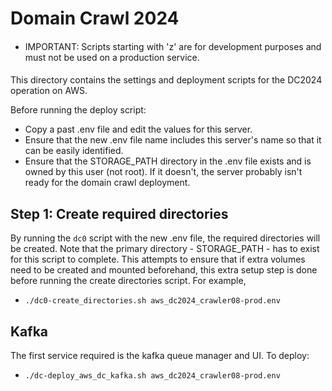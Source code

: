 Domain Crawl 2024
=================

####
* IMPORTANT: Scripts starting with 'z' are for development purposes and must not be used on a production service.
####

This directory contains the settings and deployment scripts for the DC2024 operation on AWS.

Before running the deploy script:
- Copy a past .env file and edit the values for this server.
- Ensure that the new .env file name includes this server's name so that it can be easily identified.
- Ensure that the STORAGE_PATH directory in the .env file exists and is owned by this user (not root). If it doesn't, the server probably isn't ready for the domain crawl deployment.


Step 1: Create required directories
-----------------------------------

By running the `dc0` script with the new .env file, the required directories will be created. Note that the primary directory - STORAGE_PATH - has to exist for this script to complete. This attempts to ensure that if extra volumes need to be created and mounted beforehand, this extra setup step is done before running the create directories script. For example,
* `./dc0-create_directories.sh aws_dc2024_crawler08-prod.env`

Kafka
-----

The first service required is the kafka queue manager and UI. To deploy:
* `./dc-deploy_aws_dc_kafka.sh aws_dc2024_crawler08-prod.env`


